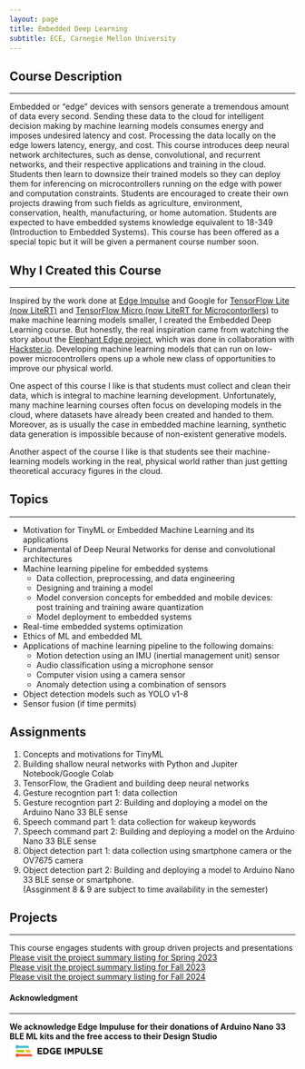 ```yaml
---
layout: page
title: Embedded Deep Learning 
subtitle: ECE, Carnegie Mellon University
---
```

## Course Description  
---  
Embedded or “edge” devices with sensors generate a tremendous amount of data every second. 
Sending these data to the cloud for intelligent decision making by machine learning models 
consumes energy and imposes undesired latency and cost. Processing the data locally on the 
edge lowers latency, energy, and cost. This course introduces deep neural network architectures,
such as dense, convolutional, and recurrent networks, and their respective applications and 
training in the cloud. Students then learn to downsize their trained models so they can deploy 
them for inferencing on microcontrollers running on the edge with power and computation constraints. 
Students are encouraged to create their own projects drawing from such fields as agriculture, 
environment, conservation, health, manufacturing, or home automation. Students are expected to have 
embedded systems knowledge equivalent to 18-349 (Introduction to Embedded Systems). This course has 
been offered as a special topic but it will be given a permanent course number soon.   

## Why I Created this Course
---
Inspired by the work done at [Edge Impulse](https://edgeimpulse.com) and Google for [TensorFlow Lite (now LiteRT)](https://ai.google.dev/edge/litert) and [TensorFlow Micro (now LiteRT for Microcontorllers)](https://ai.google.dev/edge/litert/microcontrollers/overview) to make machine learning models smaller, I created the Embedded Deep Learning course. But honestly, the real inspiration came from watching the story about the [Elephant Edge project](https://youtu.be/ci95eyvTyXo), which was done in collaboration with [Hackster.io](https://www.hackster.io). Developing machine learning models that can run on low-power microcontrollers opens up a whole new class of opportunities to improve our physical world.   

One aspect of this course I like is that students must collect and clean their data, which is integral to machine learning development. Unfortunately, many machine learning courses often focus on developing models in the cloud, where datasets have already been created and handed to them. Moreover, as is usually the case in embedded machine learning, synthetic data generation is impossible because of non-existent generative models.  

Another aspect of the course I like is that students see their machine-learning models working in the real, physical world rather than just getting theoretical accuracy figures in the cloud.                     

## Topics
---
* Motivation for TinyML or Embedded Machine Learning and its applications
* Fundamental of Deep Neural Networks for dense and convolutional architectures
* Machine learning pipeline for embedded systems
  - Data collection, preprocessing, and data engineering
  - Designing and training a model
  - Model conversion concepts for embedded and mobile devices:  
   post training and training aware quantization
  - Model deployment to embedded systems
* Real-time embedded systems optimization 
* Ethics of ML and embedded ML
* Applications of machine learning pipeline to the following domains:
  - Motion detection using an IMU (inertial management unit) sensor
  - Audio classification using a microphone sensor
  - Computer vision using a camera sensor
  - Anomaly detection using a combination of sensors
* Object detection models such as YOLO v1-8 
* Sensor fusion (if time permits)

## Assignments
1. Concepts and motivations for TinyML
2. Building shallow neural networks with Python and Jupiter Notebook/Google Colab
3. TensorFlow, the Gradient and building deep neural networks
4. Gesture recogntion part 1: data collection
5. Gesture recogntion part 2: Building and doploying a model on the Arduino Nano 33 BLE sense
6. Speech command part 1: data collection for wakeup keywords
7. Speech command part 2: Building and deploying a model on the Arduino Nano 33 BLE sense
8. Object detection part 1: data collection using smartphone camera or the OV7675 camera 
9. Object detection part 2: Building and deploying a model to Arduino Nano 33 BLE sense or smartphone.  
   (Assginment 8 & 9 are subject to time availability in the semester)

## Projects
---
This course engages students with group driven projects and presentations   
[Please visit the project summary listing for Spring 2023](/mbed_dl/projects_s23)  
[Please visit the project summary listing for Fall 2023](/mbed_dl/projects_f23)  
[Please visit the project summary listing for Fall 2024](/mbed_dl/projects_f24)  

#### Acknowledgment
---
**We acknowledge Edge Impuluse for their donations of Arduino Nano 33 BLE ML kits and the free access to their Design Studio**  
<img src="/assets/img/edge_impulse_1.jpg" width="35%" height="35%">

